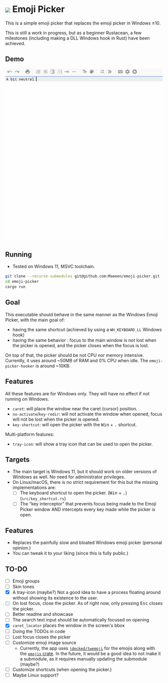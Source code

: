 # <image src="./assets/ico-48.png" style="vertical-align: middle"> Emoji Picker 

This is a simple emoji picker that replaces the emoji picker in Windows ≥10.

This is still a work in progress, but as a beginner Rustacean, a few milestones (including making a DLL Windows hook in Rust) have been achieved.

## Demo

<center>

![Demo](./demo.gif)

</center>

## Running

* Tested on Windows 11, MSVC toolchain.

```bash
git clone --recurse-submodules git@github.com:Maeeen/emoji-picker.git
cd emoji-picker
cargo run
```

## Goal

This executable should behave in the same manner as the Windows Emoji Picker, with the main goal of:
- having the same shortcut (achieved by using a `WH_KEYBOARD_LL` Windows hook)
- having the same behavior : focus to the main window is not lost when the picker is opened, and the picker closes when the focus is lost.

On top of that, the picker should be not CPU nor memory intensive. Currently, it uses around ~50MB of RAM and 0% CPU when idle. The `emoji-picker-hooker` is around ~10KB.

## Features

All these features are for Windows only. They will have no effect if not running on Windows.

* `caret`: will place the window near the caret (cursor) position.
* `no-activate`/`key-redir`: will not activate the window when opened, focus will not be lost when the picker is opened.
* `key-shortcut`: will open the picker with the <kbd>Win</kbd> + <kbd>.</kbd> shortcut.

Multi-platform features:

* `tray-icon`: will show a tray icon that can be used to open the picker.

## Targets

* The main target is Windows 11, but it should work on older versions of Windows as well. No need for administrator privileges.
* On Linux/macOS, there is no strict requirement for this but the missing implementations are:
  * [ ] The keyboard shortcut to open the picker. (<kbd>Win</kbd> + <kbd>.</kbd>) (`src/key_shortcut.rs`)
  * [ ] The “key interceptor” that prevents focus being made to the Emoji Picker window AND intercepts every key made while the picker is open.

## Features

* Replaces the painfully slow and bloated Windows emoji picker (personal opinion.)
* You can tweak it to your liking (since this is fully public.)

## TO-DO

* [ ] Emoji groups
* [ ] Skin tones
* [x] A tray-icon (maybe?) Not a good idea to have a process floating around without showing its existence to the user.
* [ ] On lost focus, close the picker. As of right now, only pressing <kbd>Esc</kbd> closes the picker.
* [ ] Better readme and showcase
* [ ] The search text input should be automatically focused on opening
* [x] `caret_locator` places the window in the screen's bbox
* [ ] Doing the TODOs in code
* [ ] Lost focus closes the picker
* [ ] Customize emoji image source
  + Currently, the app uses [`jdecked/twemoji`](https://github.com/jdecked/twemoji) for the emojis along with the [`emojis` crate](https://crates.io/crates/emojis). In the future,
    it would be a good idea to not make it a submodule, as it requires manually updating the submodule (maybe?)
* [ ] Customize shortcuts (when opening the picker.)
* [ ] Maybe Linux support?